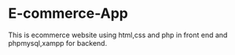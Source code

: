 # E-commerce-App
This is ecommerce website using html,css and php in front end and phpmysql,xampp for backend.
